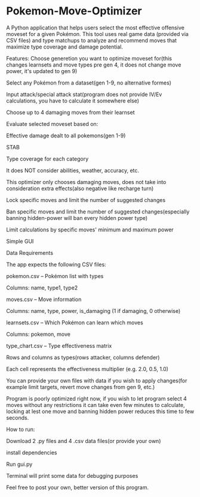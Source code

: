 # Pokemon-Move-Optimizer
A Python application that helps users select the most effective offensive moveset for a given Pokémon. This tool uses real game data (provided via CSV files) and type matchups to analyze and recommend moves that maximize type coverage and damage potential.

Features:
Choose generetion you want to optimize moveset for(this changes learnsets and move types pre gen 4, it does not change move power, it's updated to gen 9)

Select any Pokémon from a dataset(gen 1-9, no alternative formes)

Input attack/special attack stat(program does not provide IV/Ev calculations, you have to calculate it somewhere else)

Choose up to 4 damaging moves from their learnset

Evaluate selected moveset based on:

  Effective damage dealt to all pokemons(gen 1-9)
  
  STAB
  
  Type coverage for each category
  
  It does NOT consider abilities, weather, accuracy, etc.
  
This optimizer only chooses damaging moves, does not take into consideration extra effects(also negative like recharge turn)

Lock specific moves and limit the number of suggested changes

Ban specific moves and limit the number of suggested changes(especially banning hidden-power will ban every hidden power type)

Limit calculations by specific moves' minimum and maximum power

Simple GUI

Data Requirements

The app expects the following CSV files:

  pokemon.csv – Pokémon list with types
  
  Columns: name, type1, type2
  
  
  moves.csv – Move information
  
  Columns: name, type, power, is_damaging (1 if damaging, 0 otherwise)
  

  learnsets.csv – Which Pokémon can learn which moves
  
  Columns: pokemon, move
  

  type_chart.csv – Type effectiveness matrix
  
  Rows and columns as types(rows attacker, columns defender)
  
  Each cell represents the effectiveness multiplier (e.g. 2.0, 0.5, 1.0)
  

  You can provide your own files with data if you wish to apply changes(for example limit targets, revert move changes from gen 9, etc.)
  

  Program is poorly optimized right now, if you wish to let program select 4 moves without any restrictions it can take even few minutes to calculate, locking at lest one move and banning hidden power reduces this time to few seconds.
  

  How to run:
  
  Download 2 .py files and 4 .csv data files(or provide your own)
  
  install dependencies
  
  Run gui.py
  

  Terminal will print some data for debugging purposes
  

  Feel free to post your own, better version of this program.
  

